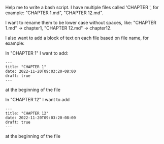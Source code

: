 
Help me to write a bash script.
I have multiple files called 'CHAPTER <number>', for example:
"CHAPTER 1.md", "CHAPTER 12.md".

I want to rename them to be lower case without spaces, like:
"CHAPTER 1.md" -> chapter1,
"CHAPTER 12.md" -> chapter12.

I also want to add a block of text on each file based on file name, for example:

In "CHAPTER 1" I want to add:
```
---
title: "CHAPTER 1"
date: 2022-11-20T09:03:20-08:00
draft: true
---
```
at the beginning of the file


In "CHAPTER 12" I want to add
```
---
title: "CHAPTER 12"
date: 2022-11-20T09:03:20-08:00
draft: true
---
```
at the beginning of the file
